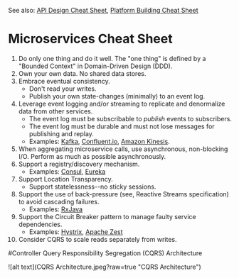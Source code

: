 See also: [API Design Cheat Sheet](https://github.com/RestCheatSheet/api-cheat-sheet#api-design-cheat-sheet),
[Platform Building Cheat Sheet](https://github.com/RestCheatSheet/platform-cheat-sheet#platform-building-cheat-sheet)

# Microservices Cheat Sheet
1. Do only one thing and do it well. The "one thing" is defined by a "Bounded Context" in Domain-Driven Design (DDD).
1. Own your own data. No shared data stores.
1. Embrace eventual consistency.
    * Don't read your writes.
    * Publish your own state-changes (minimally) to an event log.
1. Leverage event logging and/or streaming to replicate and denormalize data from other services.
    * The event log must be subscribable to *publish* events to subscribers.
    * The event log must be durable and must not lose messages for publishing and replay.
    * Examples: [Kafka](http://kafka.apache.org/), [Confluent.io](http://www.confluent.io), [Amazon Kinesis](https://aws.amazon.com/kinesis/).
1. When aggregating microservice calls, use asynchronous, non-blocking I/O. Perform as much as possible asynchronously.
1. Support a registry/discovery mechanism.
    * Examples: [Consul](https://www.consul.io/), [Eureka](https://github.com/Netflix/eureka)
1. Support Location Transparency.
    * Support statelessness--no sticky sessions.
1. Support the use of back-pressure (see, Reactive Streams specification) to avoid cascading failures.
    * Examples: [RxJava](https://github.com/ReactiveX/RxJava/wiki/Backpressure)
1. Support the Circuit Breaker pattern to manage faulty service dependencies.
    * Examples: [Hystrix](https://github.com/Netflix/Hystrix), [Apache Zest](https://zest.apache.org/java/2.1/library-circuitbreaker.html)
1. Consider CQRS to scale reads separately from writes.


#Controller Query Responsibility Segregation (CQRS) Architecture

![alt text](CQRS Architecture.jpeg?raw=true "CQRS Architecture")
